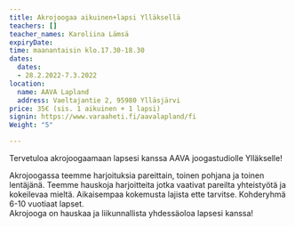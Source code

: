 ```yaml
---
title: Akrojoogaa aikuinen+lapsi Ylläksellä
teachers: []
teacher_names: Karoliina Lämsä
expiryDate: 
time: maanantaisin klo.17.30-18.30
dates:
  dates:
  - 28.2.2022-7.3.2022
location:
  name: AAVA Lapland
  address: Vaeltajantie 2, 95980 Ylläsjärvi
price: 35€ (sis. 1 aikuinen + 1 lapsi)
signin: https://www.varaaheti.fi/aavalapland/fi
Weight: "5"

---
```

Tervetuloa akrojoogaamaan lapsesi kanssa AAVA joogastudiolle Ylläkselle!

Akrojoogassa teemme harjoituksia pareittain, toinen pohjana ja toinen lentäjänä. Teemme hauskoja harjoitteita jotka vaativat pareilta yhteistyötä ja kokeilevaa mieltä. Aikaisempaa kokemusta lajista ette tarvitse. Kohderyhmä 6-10 vuotiaat lapset.  
Akrojooga on hauskaa ja liikunnallista yhdessäoloa lapsesi kanssa!